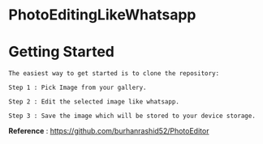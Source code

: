 # PhotoEditingLikeWhatsapp
		
# Getting Started

	The easiest way to get started is to clone the repository:
	
	Step 1 : Pick Image from your gallery.
	
	Step 2 : Edit the selected image like whatsapp.

	Step 3 : Save the image which will be stored to your device storage.
  
  **Reference** : https://github.com/burhanrashid52/PhotoEditor
